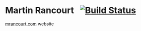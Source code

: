 # Martin Rancourt  &nbsp; [![Build Status](https://travis-ci.org/mrancourt/mrancourt.com.svg?branch=master)](https://travis-ci.org/mrancourt/mrancourt.com.svg?branch=master)

[mrancourt.com](http://mrancourt.com) website
